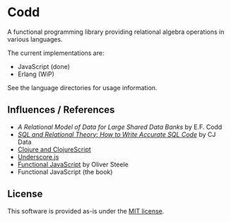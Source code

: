 Codd
====

A functional programming library providing relational algebra operations in various languages.

The current implementations are:

 * JavaScript (done)
 * Erlang (WiP)

See the language directories for usage information.

Influences / References
-----------------------

* *A Relational Model of Data for Large Shared Data Banks* by E.F. Codd
* *[SQL and Relational Theory: How to Write Accurate SQL Code](http://www.amazon.com/gp/product/1449316409/?tag=fogus-20)* by CJ Data
* [Clojure and ClojureScript](http://www.clojuredocs.org)
* [Underscore.js](http://underscorejs.org/)
* [Functional JavaScript](http://osteele.com/sources/javascript/functional/) by Oliver Steele
* Functional JavaScript (the book)

License
-------

This software is provided as-is under the [MIT license](http://opensource.org/licenses/MIT).
